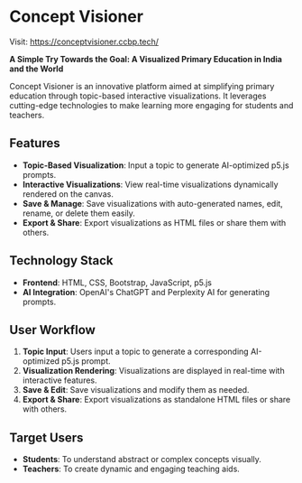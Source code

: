 # Concept Visioner
Visit: https://conceptvisioner.ccbp.tech/


**A Simple Try Towards the Goal: A Visualized Primary Education in India and the World**

Concept Visioner is an innovative platform aimed at simplifying primary education through topic-based interactive visualizations. It leverages cutting-edge technologies to make learning more engaging for students and teachers.

## Features

- **Topic-Based Visualization**: Input a topic to generate AI-optimized p5.js prompts.
- **Interactive Visualizations**: View real-time visualizations dynamically rendered on the canvas.
- **Save & Manage**: Save visualizations with auto-generated names, edit, rename, or delete them easily.
- **Export & Share**: Export visualizations as HTML files or share them with others.

## Technology Stack

- **Frontend**: HTML, CSS, Bootstrap, JavaScript, p5.js
- **AI Integration**: OpenAI's ChatGPT and Perplexity AI for generating prompts.

## User Workflow

1. **Topic Input**: Users input a topic to generate a corresponding AI-optimized p5.js prompt.
2. **Visualization Rendering**: Visualizations are displayed in real-time with interactive features.
3. **Save & Edit**: Save visualizations and modify them as needed.
4. **Export & Share**: Export visualizations as standalone HTML files or share with others.

## Target Users

- **Students**: To understand abstract or complex concepts visually.
- **Teachers**: To create dynamic and engaging teaching aids.


